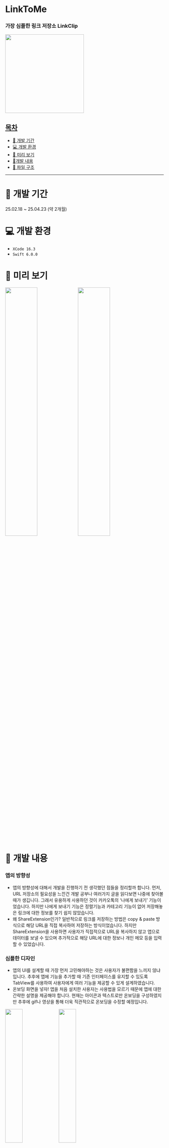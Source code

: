 # LinkToMe

### 가장 심플한 링크 저장소 LinkClip


<a href="https://apps.apple.com/kr/app/linkclip-%EC%86%90%EC%89%AC%EC%9A%B4-%EB%A7%81%ED%81%AC-%EC%A0%80%EC%9E%A5/id6744954526">
 <img src="https://github.com/user-attachments/assets/4a8856c1-efb7-4b7b-82cc-1116b50c5678" width="250px">
</div>

## 목차
- [🚀 개발 기간](#-개발-기간)
- [💻 개발 환경](#-개발-환경)
- [👀 미리 보기](#-미리-보기)
- [📝개발 내용](#-개발-내용)
- [📁 파일 구조](#-파일-구조)

---

# 🚀 개발 기간
25.02.18 ~ 25.04.23 (약 2개월)

# 💻 개발 환경
- `XCode 16.3`
- `Swift 6.0.0`


# 👀 미리 보기
<div>
 <img src="https://github.com/user-attachments/assets/4c1a87b7-dd1d-4d2e-9fc5-e8b4f41b336d" width=45%>
 <img src="https://github.com/user-attachments/assets/0ed9575a-66fd-4a53-b7d4-db43c8437eff" width=45%>
</div>

# 📝 개발 내용

### 앱의 방향성

- 앱의 방향성에 대해서 개발을 진행하기 전 생각했던 점들을 정리할까 합니다.
먼저, URL 저장소의 필요성을 느낀건 개발 공부나 여러가지 글을 읽다보면 나중에 찾아볼 때가 생깁니다. 그래서 유용하게 사용하던 것이 카카오톡의 ‘나에게 보내기’ 기능이었습니다. 하지만 나에게 보내기 기능은 정렬기능과 카테고리 기능이 없어 저장해놓은 링크에 대한 정보를 찾기 쉽지 않았습니다.
- 왜 ShareExtension인가?
일반적으로 링크를 저장하는 방법은 copy & paste 방식으로 해당 URL을 직접 복사하여 저장하는 방식이었습니다. 하지만 ShareExtension을 사용하면 사용자가 직접적으로 URL을 복사하지 않고 앱으로 데이터를 보낼 수 있으며 추가적으로 해당 URL에 대한 정보나 개인 메모 등을 입력할 수 있었습니다.

### 심플한 디자인

- 앱의 UI를 설계할 때 가장 먼저 고민해야하는 것은 사용자가 불편함을 느끼지 않냐 입니다. 추후에 앱에 기능을 추가할 때 기존 인터페이스를 유지할 수 있도록 TabView를 사용하여 사용자에게 여러 기능을 제공할 수 있게 설계하였습니다.
- 온보딩 화면을 넣자!
앱을 처음 설치한 사용자는 사용법을 모르기 때문에 앱에 대한 간략한 설명을 제공해야 합니다. 현재는 아이콘과 텍스트로만 온보딩을 구성하였지만 추후에 gif나 영상을 통해 더욱 직관적으로 온보딩을 수정할 예정입니다.

<div>
 <img src="https://github.com/user-attachments/assets/8571503e-600c-4bb1-9e3e-35c5d2abf887" width="33%">
 <img src="https://github.com/user-attachments/assets/6f90d16a-865c-433a-a716-a81330c53903" width="33%">
 <img src="https://github.com/user-attachments/assets/e1d3941b-9eee-4474-b854-11c2ea71a3f8" width="33%">
</div>

# 📁 파일 구조
```
.
├── LinkClip
│   ├── Assets.xcassets
│   │   ├── AccentColor.colorset
│   │   │   └── Contents.json
│   │   ├── AppIcon.appiconset
│   │   │   ├── 1024.png
│   │   │   ├── 114.png
│   │   │   ├── 120 1.png
│   │   │   ├── 120.png
│   │   │   ├── 180.png
│   │   │   ├── 40.png
│   │   │   ├── 58.png
│   │   │   ├── 60.png
│   │   │   ├── 80.png
│   │   │   ├── 87.png
│   │   │   └── Contents.json
│   │   ├── BackgroundColor.colorset
│   │   │   └── Contents.json
│   │   ├── Contents.json
│   │   ├── MainColor.colorset
│   │   │   └── Contents.json
│   │   └── SettingImage.imageset
│   │       ├── 58.png
│   │       └── Contents.json
│   ├── CategoryView
│   │   ├── AddCategoryView.swift
│   │   ├── CategoryManagementView.swift
│   │   └── CategoryView.swift
│   ├── Components
│   │   ├── Category.swift
│   │   ├── LinkItem.swift
│   │   ├── SearchScope.swift
│   │   ├── SortOption.swift
│   │   └── ToastModifier.swift
│   ├── LinkClip.entitlements
│   ├── LinkClip.swift
│   ├── MainView
│   │   ├── EditView.swift
│   │   ├── HomeView.swift
│   │   ├── LinkRowView.swift
│   │   ├── MainView.swift
│   │   ├── MainViewModel.swift
│   │   ├── NothingView.swift
│   │   └── OnboardingView.swift
│   ├── Preview Content
│   │   └── Preview Assets.xcassets
│   │       └── Contents.json
│   ├── SettingView
│   │   ├── MailView.swift
│   │   └── SettingView.swift
│   └── Shared
│       ├── ShareError.swift
│       ├── ShareView.swift
│       └── SwiftDataContainer.swift
├── LinkClip.xcodeproj
│   ├── project.pbxproj
│   ├── project.xcworkspace
│   │   ├── contents.xcworkspacedata
│   │   ├── xcshareddata
│   │   │   └── swiftpm
│   │   │       └── configuration
│   │   └── xcuserdata
│   │       └── simgwanhyeok.xcuserdatad
│   │           └── UserInterfaceState.xcuserstate
│   ├── xcshareddata
│   │   └── xcschemes
│   │       ├── LinkToMe.xcscheme
│   │       └── ShareViewController.xcscheme
│   └── xcuserdata
│       └── simgwanhyeok.xcuserdatad
│           ├── xcdebugger
│           │   └── Breakpoints_v2.xcbkptlist
│           └── xcschemes
│               └── xcschememanagement.plist
├── privacy
│   ├── privacy.md
│   └── service.md
├── README.md
└── ShareViewController
    ├── Base.lproj
    ├── Info.plist
    ├── ShareViewController.entitlements
    └── ShareViewController.swift

31 directories, 53 files
```
